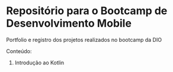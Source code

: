 # Repositório para o Bootcamp de Desenvolvimento Mobile
Portfolio e registro dos projetos realizados no bootcamp da DIO

Conteúdo:

1. Introdução ao Kotlin
